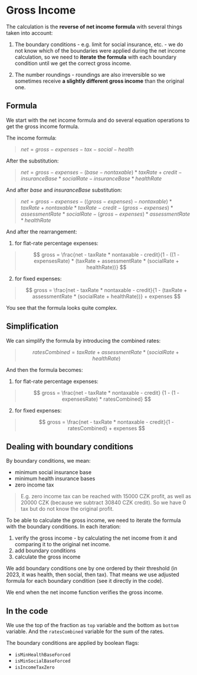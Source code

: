 # Gross Income

The calculation is the **reverse of net income formula** with several things taken into account:

1. The boundary conditions - e.g. limit for social insurance, etc. - we do not know which of the boundaries were applied during
the net income calculation, so we need to **iterate the formula** with each boundary condition until we get the correct gross income.

2. The number roundings - roundings are also irreversible so we sometimes receive **a slightly different gross income** than the original one.

## Formula

We start with the net income formula and do several equation operations to get the gross income formula.

The income formula:

> $net = gross - expenses - tax - social - health$

After the substitution:

> $net = gross - expenses - (base - nontaxable) * taxRate + credit - insuranceBase * socialRate - insuranceBase * healthRate$

And after $base$ and $insuranceBase$ substitution:

> $net = gross - expenses - ((gross - expenses) - nontaxable )* taxRate + nontaxable * taxRate - credit - (gross - expenses) * assessmentRate * socialRate - (gross - expenses) * assessmentRate * healthRate$

And after the rearrangement:

1. for flat-rate percentage expenses:

> $$
gross = \frac{net - taxRate * nontaxable - credit}{1 - ((1 - expensesRate) * (taxRate + assessmentRate * (socialRate + healthRate))}
$$

2. for fixed expenses:

> $$
gross = \frac{net - taxRate * nontaxable - credit}{1 - (taxRate + assessmentRate * (socialRate + healthRate))} + expenses
$$

You see that the formula looks quite complex.

## Simplification

We can simplify the formula by introducing the combined rates:

> $$ratesCombined = taxRate + assessmentRate * (socialRate + healthRate)$$

And then the formula becomes:

1. for flat-rate percentage expenses:
> $$
gross = \frac{net - taxRate * nontaxable - credit} {1 - (1 - expensesRate) * ratesCombined}
$$

2. for fixed expenses:
> $$
gross = \frac{net - taxRate * nontaxable - credit}{1 - ratesCombined} + expenses
$$

## Dealing with boundary conditions

By boundary conditions, we mean:
- minimum social insurance base
- minimum health insurance bases
- zero income tax

> E.g. zero income tax can be reached with 15000 CZK profit, as well as 20000 CZK (because we subtract
> 30840 CZK credit). So we have 0 tax but do not know the original profit.

To be able to calculate the gross income, we need to iterate the formula with the boundary conditions. In each iteration:
1. verify the gross income - by calculating the net income from it and comparing it to the original net income. 
2. add boundary conditions
3. calculate the gross income

We add boundary conditions one by one ordered by their threshold (in 2023, it was health, then social, then tax).
That means we use adjusted formula for each boundary condition (see it directly in the code).

We end when the net income function verifies the gross income.

## In the code

We use the top of the fraction as `top` variable and the bottom as `bottom` variable. And the `ratesCombined`
variable for the sum of the rates.

The boundary conditions are applied by boolean flags:
- `isMinHealthBaseForced`
- `isMinSocialBaseForced`
- `isIncomeTaxZero`
